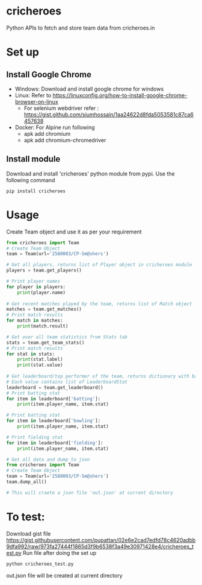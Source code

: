 # cricheroes
Python APIs to fetch and store team data from cricheroes.in

# Set up 
## Install Google Chrome
* Windows: Download and install google chrome for windows 
* Linux: Refer to https://linuxconfig.org/how-to-install-google-chrome-browser-on-linux
  * For selenium webdriver refer : https://gist.github.com/siumhossain/1aa24622d8fda5053581c87ca6457638
* Docker: For Alpine run following
  * apk add chromium
  * apk add  chromium-chromedriver
  
## Install module
Download and install 'cricheroes' python module from pypi.
Use the following command
```
pip install cricheroes
```
# Usage
Create Team object and use it as per your requirement
```python
from cricheroes import Team
# Create Team Object 
team = Team(url='2580003/CP-Sm@shers')

# Get all players, returns list of Player object in cricheroes module
players = team.get_players()

# Print player names
for player in players:
    print(player.name)
    
# Get recent matches played by the team, returns list of Match object
matches = team.get_matches()
# Print match results
for match in matches:
    print(match.result)

# Get over all team statistics from Stats tab
stats = team.get_team_stats()
# Print match results
for stat in stats:
    print(stat.label)
    print(stat.value)
    
# Get leaderboard/top performer of the team, returns dictionary with batting, bowling, fielding statistics
# Each value contains list of LeaderboardStat
leaderboard = team.get_leaderboard()
# Print batting stat
for item in leaderboard['batting']:
    print(item.player_name, item.stat)

# Print batting stat
for item in leaderboard['bowling']:
    print(item.player_name, item.stat)

# Print fielding stat
for item in leaderboard['fielding']:
    print(item.player_name, item.stat)

# Get all data and dump to json
from cricheroes import Team
# Create Team Object 
team = Team(url='2580003/CP-Sm@shers')
team.dump_all()

# This will craete a json file 'out.json' at current directory
```

# To test:
Download gist file https://gist.githubusercontent.com/pupattan/02e6e2cad7edfd78c4620adbb9dfa992/raw/973fa27444f1865d3f9b6538f3a49e30971428e4/cricheroes_test.py
Run file after doing the set up 
```python
python cricheroes_test.py
```
out.json file will be created at current directory 
